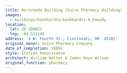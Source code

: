 ```yaml
---
title: Herschede Building (Suire Pharmacy Building)
images:
  - buildings/bankhardts/bankhardts-0_bnwx8y
location:
  lat: 39.100023
  lng: -84.513149
address: '4 W. Fourth St., Cincinnati, OH  45202'
original_owner: Suire Pharmacy Company
date_of_completion: 1880+
style: Italian Renaissance
architect: William Walter & James Keys Wilson
original_function: pharmacy
---
```


